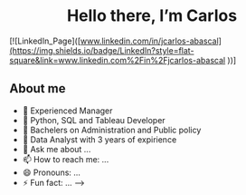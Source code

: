 <div align="center">
<h1 align="center"> Hello there, I’m Carlos
</div>

[![LinkedIn_Page]([www.linkedin.com/in/jcarlos-abascal](https://img.shields.io/badge/LinkedIn?style=flat-square&link=www.linkedin.com%2Fin%2Fjcarlos-abascal
))]

## About me

- 🔭 Experienced Manager
- 🌱 Python, SQL and Tableau Developer
- 👯 Bachelers on Administration and Public policy
- 🤔 Data Analyst with 3 years of expirience
- 💬 Ask me about ...
- 📫 How to reach me: ...
- 😄 Pronouns: ...
- ⚡ Fun fact: ...
-->
